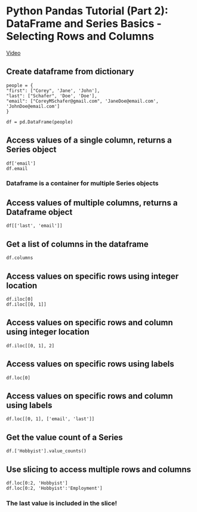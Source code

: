 # Python Pandas Tutorial (Part 2): DataFrame and Series Basics - Selecting Rows and Columns
[Video](https://www.youtube.com/watch?v=zmdjNSmRXF4&list=PL-osiE80TeTsWmV9i9c58mdDCSskIFdDS)

## Create dataframe from dictionary
    people = {
    "first": ["Corey", 'Jane', 'John'], 
    "last": ["Schafer", 'Doe', 'Doe'], 
    "email": ["CoreyMSchafer@gmail.com", 'JaneDoe@email.com', 'JohnDoe@email.com']
    }
    
    df = pd.DataFrame(people)
    
## Access values of a single column, returns a Series object
    df['email']
    df.email
### Dataframe is a container for multiple Series objects

## Access values of multiple columns, returns a Dataframe object
    df[['last', 'email']]
    
## Get a list of columns in the dataframe
    df.columns
    
## Access values on specific rows using integer location
    df.iloc[0]
    df.iloc[[0, 1]]
    
## Access values on specific rows and column using integer location
    df.iloc[[0, 1], 2]
    
## Access values on specific rows using labels
    df.loc[0]
    
## Access values on specific rows and column using labels
    df.loc[[0, 1], ['email', 'last']]
    
## Get the value count of a Series
    df.['Hobbyist'].value_counts()
    
## Use slicing to access multiple rows and columns
    df.loc[0:2, 'Hobbyist']
    df.loc[0:2, 'Hobbyist':'Employment']
### The last value is included in the slice!
